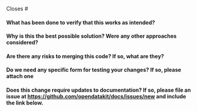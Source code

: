 Closes #

#### What has been done to verify that this works as intended?

#### Why is this the best possible solution? Were any other approaches considered?

#### Are there any risks to merging this code? If so, what are they?

#### Do we need any specific form for testing your changes? If so, please attach one

#### Does this change require updates to documentation? If so, please file an issue at https://github.com/opendatakit/docs/issues/new and include the link below.